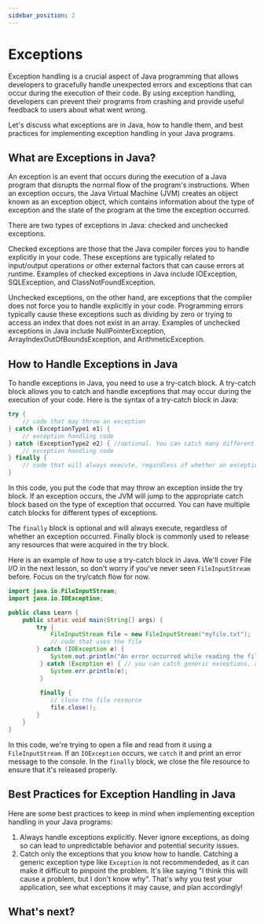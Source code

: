 ```yaml
---
sidebar_position: 2
---
```


# Exceptions

Exception handling is a crucial aspect of Java programming that allows developers to gracefully handle unexpected errors and exceptions that can occur during the execution of their code. By using exception handling, developers can prevent their programs from crashing and provide useful feedback to users about what went wrong.

Let's discuss what exceptions are in Java, how to handle them, and best practices for implementing exception handling in your Java programs.

## What are Exceptions in Java?

An exception is an event that occurs during the execution of a Java program that disrupts the normal flow of the program's instructions. When an exception occurs, the Java Virtual Machine (JVM) creates an object known as an exception object, which contains information about the type of exception and the state of the program at the time the exception occurred.

There are two types of exceptions in Java: checked and unchecked exceptions.

Checked exceptions are those that the Java compiler forces you to handle explicitly in your code. These exceptions are typically related to input/output operations or other external factors that can cause errors at runtime. Examples of checked exceptions in Java include IOException, SQLException, and ClassNotFoundException.

Unchecked exceptions, on the other hand, are exceptions that the compiler does not force you to handle explicitly in your code. Programming errors typically cause these exceptions such as dividing by zero or trying to access an index that does not exist in an array. Examples of unchecked exceptions in Java include NullPointerException, ArrayIndexOutOfBoundsException, and ArithmeticException.

## How to Handle Exceptions in Java

To handle exceptions in Java, you need to use a try-catch block. A try-catch block allows you to catch and handle exceptions that may occur during the execution of your code. Here is the syntax of a try-catch block in Java:

```java
try {
    // code that may throw an exception
} catch (ExceptionType1 e1) {
    // exception handling code
} catch (ExceptionType2 e2) { //optional. You can catch many different Exceptions
    // exception handling code
} finally {
    // code that will always execute, regardless of whether an exception occurred
}
```

In this code, you put the code that may throw an exception inside the try block. If an exception occurs, the JVM will jump to the appropriate catch block based on the type of exception that occurred. You can have multiple catch blocks for different types of exceptions.

The `finally` block is optional and will always execute, regardless of whether an exception occurred. Finally block is commonly used to release any resources that were acquired in the try block.

Here is an example of how to use a try-catch block in Java. We'll cover File I/O in the next lesson, so don't worry if you've never seen `FileInputStream` before. Focus on the try/catch flow for now.

```java
import java.io.FileInputStream;
import java.io.IOException;

public class Learn {
    public static void main(String[] args) {
        try {
            FileInputStream file = new FileInputStream("myfile.txt");
            // code that uses the file
        } catch (IOException e) {
            System.out.println("An error occurred while reading the file: " + e.getMessage());
         } catch (Exception e) { // you can catch generic exceptions, and print the error to the console
            System.err.println(e);
         }
        
         finally {
            // close the file resource
            file.close();
        }
    }
}
```

In this code, we're trying to open a file and read from it using a `FileInputStream`. If an `IOException` occurs, we `catch` it and print an error message to the console. In the `finally` block, we close the file resource to ensure that it's released properly.

## Best Practices for Exception Handling in Java

Here are some best practices to keep in mind when implementing exception handling in your Java programs:

1. Always handle exceptions explicitly. Never ignore exceptions, as doing so can lead to unpredictable behavior and potential security issues.
2. Catch only the exceptions that you know how to handle. Catching a generic exception type like `Exception` is not recommendeded, as it can make it difficult to pinpoint the problem. It's like saying "I think this will cause a problem, but I don't know why". That's why you test your application, see what exceptions it may cause, and plan accordingly!

## What's next?
